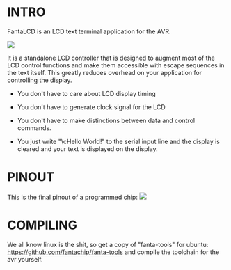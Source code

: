 INTRO
=====

FantaLCD is an LCD text terminal application for the AVR. 

![](http://i.imgur.com/RnW6xKM.jpg)

It is a standalone LCD controller that is designed to augment most of the LCD control functions and make them accessible with escape sequences in the text itself. This greatly reduces overhead on your application for controlling the display. 

- You don't have to care about LCD display timing
- You don't have to generate clock signal for the LCD
- You don't have to make distinctions between data and control commands. 

- You just write "\cHello World!" to the serial input line and the display is cleared and your text is displayed on the display. 

PINOUT
======

This is the final pinout of a programmed chip: 
![](http://i.imgur.com/cBBwIoC.jpg)

COMPILING
========

We all know linux is the shit, so get a copy of "fanta-tools" for ubuntu: https://github.com/fantachip/fanta-tools and compile the toolchain for the avr yourself. 
